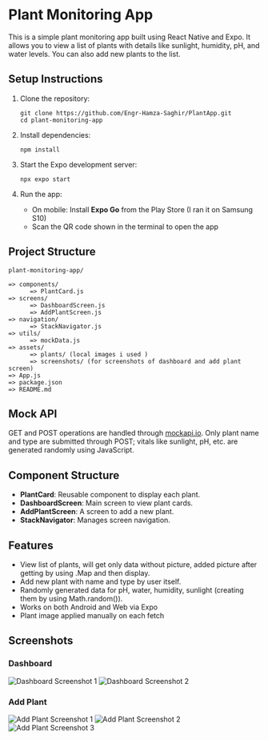 # Plant Monitoring App

This is a simple plant monitoring app built using React Native and Expo. It allows you to view a list of plants with details like sunlight, humidity, pH, and water levels. You can also add new plants to the list.

## Setup Instructions

1. Clone the repository:
   ```
   git clone https://github.com/Engr-Hamza-Saghir/PlantApp.git
   cd plant-monitoring-app
   ```

2. Install dependencies:
   ```
   npm install
   ```

3. Start the Expo development server:
   ```
   npx expo start
   ```
4. Run the app:
   - On mobile: Install **Expo Go** from the Play Store (I ran it on Samsung S10)
   - Scan the QR code shown in the terminal to open the app

## Project Structure

```
plant-monitoring-app/

=> components/
      => PlantCard.js
=> screens/
      => DashboardScreen.js
      => AddPlantScreen.js
=> navigation/
      => StackNavigator.js
=> utils/
      => mockData.js
=> assets/
      => plants/ (local images i used )
      => screenshots/ (for screenshots of dashboard and add plant screen)
=> App.js
=> package.json
=> README.md
```

## Mock API

GET and POST operations are handled through [mockapi.io](https://mockapi.io/projects/688875bdadf0e59551ba0845). Only plant name and type are submitted through POST; vitals like sunlight, pH, etc. are generated randomly using JavaScript.

## Component Structure

- **PlantCard**: Reusable component to display each plant.
- **DashboardScreen**: Main screen to view plant cards.
- **AddPlantScreen**: A screen to add a new plant.
- **StackNavigator**: Manages screen navigation.

## Features

- View list of plants, will get only data without picture, added picture after getting by using .Map and then display.
- Add new plant with name and type by user itself.
- Randomly generated data for pH, water, humidity, sunlight (creating them by using Math.random()).
- Works on both Android and Web via Expo
- Plant image applied manually on each fetch

## Screenshots

### Dashboard

![Dashboard Screenshot 1](./assets/screenshots/Dashboardss1.jpg)
![Dashboard Screenshot 2](./assets/screenshots/Dashboardss2.jpg)

### Add Plant

![Add Plant Screenshot 1](./assets/screenshots/AddPlantss1.jpg)
![Add Plant Screenshot 2](./assets/screenshots/AddPlantss2.jpg)
![Add Plant Screenshot 3](./assets/screenshots/AddPlantss3.jpg)